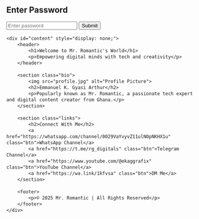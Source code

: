 
<html lang="en">
<head>
    <meta charset="UTF-8">
    <meta name="viewport" content="width=device-width, initial-scale=1.0">
    <title>Mr. Romantic - Personal Website</title>
    <link rel="stylesheet" href="styles.css">
    <script src="script.js" defer></script>
    <link rel="icon" href="logo.png" type="image/png">
</head>
<body>
    <div id="password-container">
        <h2>Enter Password</h2>
        <input type="password" id="password" placeholder="Enter password">
        <button onclick="checkPassword()">Submit</button>
    </div>

    <div id="content" style="display: none;">
        <header>
            <h1>Welcome to Mr. Romantic's World</h1>
            <p>Empowering digital minds with tech and creativity</p>
        </header>

        <section class="bio">
            <img src="profile.jpg" alt="Profile Picture">
            <h2>Emmanuel K. Gyasi Arthur</h2>
            <p>Popularly known as Mr. Romantic, a passionate tech expert and digital content creator from Ghana.</p>
        </section>

        <section class="links">
            <h2>Connect With Me</h2>
            <a href="https://whatsapp.com/channel/0029VaYvyvZ11ulN0pNKHX1u" class="btn">WhatsApp Channel</a>
            <a href="https://t.me/rg_digitals" class="btn">Telegram Channel</a>
            <a href="https://www.youtube.com/@ekaggrafix" class="btn">YouTube Channel</a>
            <a href="https://wa.link/1kfvsa" class="btn">DM Me</a>
        </section>

        <footer>
            <p>© 2025 Mr. Romantic | All Rights Reserved</p>
        </footer>
    </div>
</body>
</html>
